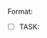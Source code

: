 Format:
- [ ] TASK: <title> (id: T-####)
Why: <1–2 line rationale>
Deliverables: <files / endpoints / artifacts>
Acceptance:
  - <verifiable check>
Depends on: T-####, …
Estimate: S/M/L (S≦2h, M≦1d, L≦3d)
Owner: (unset)
DoD (global): tests passing, docs updated, no schema drift, lint/format clean.
Tags: [core] [api] [db] [math] [adapter] [ui] [ops] [tests]

# Sprint 0 — Project Bootstrap

- [ ] TASK: Bootstrap IndyCalculator Environment (id: T-0001)
Why: Establish the mandated Python venv, dependency pins, and local tooling baseline.
Deliverables: requirements.txt, docs/setup.md, .env.example, pyproject.toml or ruff/black config files.
Acceptance:
  - `docs/setup.md` documents creating the `IndyCalculator` venv, installing pinned requirements, and running `uvicorn app.main:app --reload`.
  - requirements.txt includes pinned versions for FastAPI, SQLAlchemy, Celery, Redis-py, Pandas, NumPy, statsmodels, httpx, tenacity, pytest, black, ruff.
  - `.env.example` lists required env vars (ESI client creds, Postgres DSN, Redis URL) without secrets.
  - Lint/format configs reference the `IndyCalculator` interpreter path.
Estimate: M
Owner: (unset)
Tags: [core] [ops]

- [ ] TASK: Scaffold FastAPI Service Skeleton (id: T-0002)
Why: Provide the service boundary that separates stateful orchestration from the stateless math core.
Deliverables: app/main.py, app/api/__init__.py, app/dependencies.py, app/math/__init__.py, app/config.py, tests/api/test_health.py.
Acceptance:
  - FastAPI app exposes `/health/live`, `/health/ready`, `/health/startup` returning the expected status codes.
  - `app/math` package exports placeholder pure functions with no external imports beyond stdlib/typing.
  - `tests/api/test_health.py` passes via `pytest` in the IndyCalculator venv.
Depends on: T-0001
Estimate: M
Owner: (unset)
Tags: [core] [api] [math]

- [ ] TASK: Establish Postgres Schema & Alembic Migrations (id: T-0003)
Why: Create the durable data model required for rolling averages, reservations, and auditability.
Deliverables: alembic.ini, migrations/env.py, migrations/versions/*_initial_schema.py, docs/schema.md.
Acceptance:
  - Initial migration creates tables `inventory`, `inventory_by_loc`, `acquisitions`, `consumptions`, `industry_jobs`, `buy_orders`, `orderbook_snapshots`, `consumption_log` with keys/indexes per plan.
  - Monetary columns use `NUMERIC(28,4)` and quantity columns use `NUMERIC(20,2)`.
  - Migration adds `inventory_coverage_view` view aggregating location buckets.
  - `alembic upgrade head` runs cleanly against a fresh Postgres container.
Depends on: T-0001, T-0002
Estimate: L
Owner: (unset)
Tags: [db] [ops]

- [ ] TASK: One-shot SDE Folder Loader (id: T-0034)
Why: Make SDE imports effortless by pointing at extracted SDE directory.
Deliverables: utils/load_sde_dir.py and tests/utils/test_load_sde_dir.py.
Acceptance:
  - Running `python utils/load_sde_dir.py /path/to/sde` discovers typeIDs.yaml and industryBlueprints.yaml and runs importer in correct order.
  - `--no-db` supported to skip upserts.
Estimate: S
Owner: (unset)
Tags: [db] [ops]

# Sprint 3 — SDE Auto-Download & UX polish

- [ ] TASK: SDE Auto-Downloader + Loader CLI (id: T-0035)
Why: One-command tool that fetches the latest CCP SDE, decompresses, parses, and upserts into Postgres.
Deliverables: utils/fetch_and_load_sde.py (CLI), docs/sde_auto.md, tests/utils/test_fetch_and_load_sde.py (offline fixtures).
Acceptance:
  - Running `python utils/fetch_and_load_sde.py` discovers the latest version from https://developers.eveonline.com/static-data, downloads typeIDs + industryBlueprints archives, verifies checksums (when available), decompresses, and invokes manage_sde.update in the correct order.
  - Supports flags: `--version vYYYY.MM.DD`, `--dir <path>` for temp/output, `--no-db` to skip upserts, `--force` to re-download.
  - Resilient networking: retries with backoff + jitter, progress output, resumes partial downloads when possible.
Estimate: M
Owner: (unset)
Tags: [ops]

- [ ] TASK: SDE Downloader Networking + Proxy Support (id: T-0036)
Why: Ensure reliable downloads in corporate/proxy environments.
Deliverables: downloader honors `HTTP_PROXY`/`HTTPS_PROXY` envs, configurable timeout, retry policy; tests with mocked HTTP.
Acceptance:
  - Downloader uses proxies when env vars present; fails gracefully with actionable error when unreachable.
  - Unit tests cover success, 404, and retry scenarios using recorded fixtures.
Estimate: S
Owner: (unset)
Tags: [ops] [tests]

- [ ] TASK: SDE Integrity & Attribution (id: T-0037)
Why: Ensure integrity and proper attribution for redistributed subsets.
Deliverables: checksum verification logic (sha256/sha1 when published), docs/ATTRIBUTION.md with CCP SDE notice, version manifest persisted.
Acceptance:
  - Loader rejects mismatched checksums unless `--force` is provided.
  - Attribution doc exists and version manifest updated per import.
Estimate: S
Owner: (unset)
Tags: [ops] [docs]

- [ ] TASK: README Quickstart (SDE + Frontend) (id: T-0038)
Why: Provide a short path for new contributors without Docker.
Deliverables: README section with commands: create venv, install reqs, run Postgres, `fetch_and_load_sde.py`, alembic upgrade, uvicorn, and Vite dev.
Acceptance:
  - Steps copy-paste cleanly on a fresh machine and result in a working UI with live prices and loaded SDE subsets.
Estimate: S
Owner: (unset)
Tags: [docs]

# Sprint 4 — Local SDE Ingest + Calculator/BOM UX

- [ ] TASK: SDE Local Loader (load-local CLI) (id: T-0039)
Why: Allow manual local SDE refresh without network; load from `data/SDE/_downloads/` and (re)populate DB subset.
Deliverables: `utils/manage_sde.py load-local` command, logs and summary.
Acceptance:
  - Validates presence of YAML or JSON (prefers YAML) under `data/SDE/_downloads/`.
  - Parses subset only: T2 frigates/cruisers blueprints/products; reactions (moongoo→advanced mats→components); structures (Raitaru, Tatara, Athanor, Azbel), rigs, service modules; IDs (system/region/constellation).
  - Idempotent upsert; summary counts + version/hash printed.
Depends on: T-0015, T-0030
Estimate: M
Owner: (unset)
Tags: [db] [ops]

- [ ] TASK: SDE Subset Schema Extensions (id: T-0040)
Why: Persist required subsets not covered by existing tables.
Deliverables: Alembic migration(s) for `structures` enrichments, `rigs`, `services`, `universe_ids` (system/region/constellation), and reaction links if needed.
Acceptance:
  - Tables created with PK/FK indexes; upserts supported.
  - Migrations run cleanly on empty DB.
Depends on: T-0003
Estimate: M
Owner: (unset)
Tags: [db]

- [ ] TASK: SDE Local Loader Tests (id: T-0041)
Why: Validate parsing + upsert using tiny fixture files.
Deliverables: fixtures under `tests/fixtures/sde/`, tests for `load-local` happy path and idempotency.
Acceptance:
  - First run inserts subset rows; second run produces no duplicates.
Depends on: T-0039, T-0040
Estimate: S
Owner: (unset)
Tags: [tests]

- [ ] TASK: Docs — Local-Only SDE Workflow (id: T-0042)
Why: Document manual refresh procedure for contributors.
Deliverables: README + plan.md updates describing `load-local`, required files/paths, and subset scope.
Acceptance:
  - Copy-paste steps produce a refreshed subset DB on a clean repo.
Depends on: T-0039
Estimate: S
Owner: (unset)
Tags: [docs]

- [ ] TASK: Calculator Selectors & Presets (id: T-0043)
Why: Provide UI controls for ship class/size, structures, rigs, skills with sensible defaults.
Deliverables: React controls (toggles/dropdowns), default state pre-seeded (dummy char @5, Tatara+T1 rigs, Raitaru ME rigs, Nitrogen Fuel Blocks sample).
Acceptance:
  - Changing selectors updates displayed materials and job time immediately.
Depends on: T-0020, T-0021
Estimate: M
Owner: (unset)
Tags: [ui]

- [ ] TASK: Rolling-Average Valuation for On-Hand (id: T-0077)
Why: Use rolling-average costs for all on-hand inventory; eliminate snapshot pricing for holdings.
Deliverables: inventory valuation service using `acquisitions/consumptions` ledgers; endpoints to return valued on-hand by `type_id`.
Acceptance:
  - Given acquisition and consumption events, service returns correct rolling-average and quantity; determinism tests cover edge cases.
Depends on: T-0003 (schema), T-0004 (math), T-0007 (ESI sync)
Estimate: M
Owner: (unset)
Tags: [db] [math] [api] [tests]

- [ ] TASK: Live WIP/Jobs Tracking from ESI (id: T-0078)
Why: Count “in production” items correctly in coverage/needs and planning.
Deliverables: ESI sync extension to compute WIP outputs per job (by product `type_id`, remaining runs, output_qty) and expose `/inventory/wip`.
Acceptance:
  - WIP reflects ESI queued/active jobs; delivered jobs decrement WIP and increment on-hand; idempotent updates.
Depends on: T-0005 (ESI), T-0007 (workers)
Estimate: M
Owner: (unset)
Tags: [adapter] [db] [api]

- [ ] TASK: Weekly Run Planner (Global Cutoff + Staggered Starts) (id: T-0079)
Why: Plan runs over a 7‑day window with a global cutoff and staggered job starts across characters.
Deliverables: planning service that accepts cutoff + roster and returns per-character run schedule (start time, job, runs) honoring slots and integer batches.
Acceptance:
  - Planner output respects slots, cutoff, integer batches; unit tests validate schedules across sample rosters.
Depends on: T-0078 (WIP), T-0077 (valuation)
Estimate: L
Owner: (unset)
Tags: [math] [api] [tests]

- [ ] TASK: Builder Recommender (Assign Jobs by Skills/Bonuses/Slots) (id: T-0080)
Why: Choose best character + facility for each job based on skills, structure bonuses, and available slots.
Deliverables: recommender that scores assignments and outputs a per-character queue; API endpoint `/plan/recommend`.
Acceptance:
  - Recommender assigns jobs deterministically given fixed inputs; tests cover skill/rig variations and slot limits.
Depends on: T-0066 (structures/roles), T-0079 (planner)
Estimate: L
Owner: (unset)
Tags: [math] [api] [tests]

- [ ] TASK: UI — Character Order & Weekly Needs vs On‑Hand+WIP (id: T-0081)
Why: Let users order characters and visualize weekly needs versus on-hand and WIP.
Deliverables: UI controls to order characters; stacked bars for needs vs on-hand and WIP; binds to planner + valuation endpoints.
Acceptance:
  - Changing character order reflows schedules; chart shows needs reduced by on-hand/WIP; state persists.
Depends on: T-0077, T-0078, T-0079
Estimate: M
Owner: (unset)
Tags: [ui] [api]

- [ ] TASK: Costing Policy Enforcement (RA for holdings; Spot for shortfalls) (id: T-0082)
Why: Enforce policy: rolling-average for on-hand; snapshot/spot only for deficits.
Deliverables: costing service update to separate on-hand valuation (RA) from shortfall priced via quotes; docs section in plan.md.
Acceptance:
  - Cost outputs use RA for on-hand and spot (with timestamp) for deficits; tests verify mixed scenarios.
Depends on: T-0077, T-0017 (quotes)
Estimate: M
Owner: (unset)
Tags: [math] [api] [docs] [tests]

- [ ] TASK: UI — Item Filter Preview (id: T-0083)
Why: Let users scope inventory/products from the UI before committing to calculations or exports.
Deliverables: React filter panel with selectors backed by DB metadata (category, group, meta level, blueprint/inventory flags); TanStack Query hook and API client for `/items/preview`; FastAPI endpoint + service method translating filters into SQL against `type_ids`/inventory tables; Vitest + API tests covering filter combinations.
Acceptance:
  - Changing any selector updates the request payload and clicking "Preview Item List" fetches filtered results from the database and renders name/type/quantity rows.
  - All filter controls derive their option lists from live DB values rather than hard-coded enums.
  - Preview endpoint enforces filter predicates (category, group, meta, blueprint/inventory) in generated SQL and returns only matching rows; tests assert representative combinations.
Depends on: T-0008 (API surface), T-0039, T-0040 (type_ids + inventory schema)
Estimate: M
Owner: (unset)
Tags: [ui] [api] [db] [tests]
- [ ] TASK: Calculator Math Wiring to Endpoints (id: T-0044)
Why: Ensure live math reflects UI changes.
Deliverables: Frontend calls to backend math endpoints where applicable; fallback to pure functions for local interactions.
Acceptance:
  - Materials/time recompute deterministically on skill/rig/structure changes; network errors fall back gracefully.
Depends on: T-0008, T-0020
Estimate: M
Owner: (unset)
Tags: [ui] [api]

- [ ] TASK: Calculator UI Tests (id: T-0045)
Why: Guard against regressions.
Deliverables: Vitest/RTL tests for selectors affecting outputs; snapshot for default preset.
Acceptance:
  - Toggling skills/rigs/structures changes totals deterministically in tests.
Depends on: T-0043
Estimate: S
Owner: (unset)
Tags: [ui] [tests]

- [ ] TASK: T2 BOM Selector & Tree View (id: T-0046)
Why: Allow selecting any T2 frigate/cruiser and view its full BOM tree.
Deliverables: Searchable selector (DB-backed) and BOM tree component.
Acceptance:
  - Selecting a hull renders materials/components/reactions tree from SDE subset.
Depends on: T-0039, T-0040
Estimate: M
Owner: (unset)
Tags: [ui] [db]

- [ ] TASK: BOM Costing & Rolling Average (id: T-0047)
Why: Show costs using consume-only costing and rolling averages.
Deliverables: Backend endpoint/service to compute BOM costs; UI display components.
Acceptance:
  - Costs match deterministically for fixed inputs; excess capitalization respected.
Depends on: T-0004, T-0046
Estimate: M
Owner: (unset)
Tags: [math] [api] [ui]

- [ ] TASK: BOM Stability Tests (id: T-0048)
Why: Ensure numbers are stable for known hulls.
Deliverables: Unit/integration tests with seeded data for a known T2 hull.
Acceptance:
  - BOM and cost totals assert exact values with fixed fixtures.
Depends on: T-0047
Estimate: S
Owner: (unset)
Tags: [tests]

- [ ] TASK: Market Snapshots Table & Ingest Job (id: T-0049)
Why: Store periodic price/depth snapshots for charts.
Deliverables: Migration for `market_snapshots` (or reuse `orderbook_snapshots`), worker ingest job with polite cadence.
Acceptance:
  - Job writes rows on schedule; respects RateLimiter.
Depends on: T-0005, T-0012
Estimate: M
Owner: (unset)
Tags: [db] [ops] [adapter]

- [ ] TASK: Snapshots Query API (id: T-0050)
Why: Serve recent history to the UI.
Deliverables: GET `/prices/history?type_id=&region_id=&days=`; tests.
Acceptance:
  - Returns recent series with timestamps; supports pagination/limit.
Depends on: T-0049
Estimate: S
Owner: (unset)
Tags: [api]

- [ ] TASK: Price History Mini Chart (id: T-0051)
Why: Visualize recent prices on the calculator page.
Deliverables: React mini chart (sparklines or simple line chart) bound to snapshots API.
Acceptance:
  - Chart renders from fixtures in dev and real API in prod.
Depends on: T-0050
Estimate: S
Owner: (unset)
Tags: [ui]

- [ ] TASK: Market Snapshots Tests (id: T-0052)
Why: Validate worker/API/chart end-to-end.
Deliverables: Worker job unit test with faked provider; API test; UI fixture test.
Acceptance:
  - Rows produced; API returns expected points; chart renders with fixture data.
Depends on: T-0049, T-0050, T-0051
Estimate: M
Owner: (unset)
Tags: [tests]

- [ ] TASK: Pane Manager (drag/resize/reflow) (id: T-0053)
Why: Provide draggable, resizable overlay panels.
Deliverables: Pane manager component with open/close/drag/resize/stack, responsive reflow.
Acceptance:
  - Multiple panes can open and share space sensibly; keyboard/mouse interactions work.
Depends on: T-0043
Estimate: M
Owner: (unset)
Tags: [ui]

- [ ] TASK: Sidebar Pane Launcher (id: T-0084)
Why: Provide a persistent sidebar to open panes, with the selected pane occupying the main viewport.
Deliverables: Left-side navigation component with buttons; when a pane is active it fills the primary content area (existing cards collapse beneath).
Acceptance:
  - Clicking a sidebar item opens the pane full-width within the current viewport; closing returns to the main layout; state persists via `/state/ui`.
Depends on: T-0053
Estimate: M
Owner: (unset)
Tags: [ui]

- [ ] TASK: Production Facilities Entry in Sidebar (id: T-0085)
Why: Move the Production Facilities (systems/structures) view into the new sidebar as the first menu option.
Deliverables: Sidebar item labelled “Production Facilities” that activates the Systems pane/content; existing page card removed.
Acceptance:
  - Opening “Production Facilities” via sidebar shows systems/structures UI in the pane area; closing hides it; layout follows the new pane system.
Depends on: T-0084, T-0064
Estimate: S
Owner: (unset)
Tags: [ui]

- [ ] TASK: Domain Panes (Structures, Analytics, Materials) (id: T-0054)
Why: Surface detailed controls and insights.
Deliverables: Three panes wired to existing endpoints and calculator state.
Acceptance:
  - Structures Config, Analytics (indicators/SPP⁺), and Materials (coverage) panes function and reflect current selection.
Depends on: T-0053, T-0008, T-0017
Estimate: M
Owner: (unset)
Tags: [ui] [api]

- [ ] TASK: Pane State Persistence (id: T-0055)
Why: Restore pane layout on reload.
Deliverables: Backend persistence (e.g., `/ui/state`), frontend save/restore hooks.
Acceptance:
  - Reload restores open panes and sizes/positions.
Depends on: T-0053
Estimate: S
Owner: (unset)
Tags: [ui] [api]

- [ ] TASK: Pane Interaction Tests (id: T-0056)
Why: Ensure deterministic drag/resize/stack behavior.
Deliverables: Component tests for pane manager interactions.
Acceptance:
  - Open/close/drag/resize pass in CI with stable outcomes.
Depends on: T-0053
Estimate: S
Owner: (unset)
Tags: [ui] [tests]

- [ ] TASK: Background Nodes Param Refactor (id: T-0057)
Why: Allow tuning density/velocity/filament amplitude/gradient.
Deliverables: Background component props and config hook.
Acceptance:
  - Defaults applied via config; values can be overridden by panes.
Depends on: —
Estimate: S
Owner: (unset)
Tags: [ui]

- [ ] TASK: Background Defaults (Blue→Purple, 2× density) (id: T-0058)
Why: Match EVE star map vibe.
Deliverables: Update defaults to blue→purple gradient, ~2× density, slightly faster motion.
Acceptance:
  - Visual review shows denser field and new gradient.
Depends on: T-0057
Estimate: S
Owner: (unset)
Tags: [ui]

- [ ] TASK: Background Visual Snapshot Test (id: T-0059)
Why: Detect regressions in visuals.
Deliverables: Lightweight screenshot/snapshot test of canvas params (mocked).
Acceptance:
  - Test confirms parameterization and default config applied.
Depends on: T-0057, T-0058
Estimate: S
Owner: (unset)
Tags: [tests]

- [ ] TASK: Cross-Cutting E2E Acceptance (id: T-0060)
Why: Verify integration: calculator reactivity, SDE ingest, snapshots rendering.
Deliverables: Scripted checklist or smoke tests that toggle skills/structures/rigs; run SDE load-local; render price chart for selected hull.
Acceptance:
  - All checks pass; provider snapshots respect rate limits.
Depends on: T-0039, T-0045, T-0052
Estimate: M
Owner: (unset)
Tags: [ops] [ui] [db]

- [ ] TASK: Auto SDE Detect & Load (id: T-0061)
Why: Eliminate manual CLI by watching `data/SDE/_downloads/` and auto-loading new SDE snapshots into the subset DB.
Deliverables: `app/sde_autoload.py` (finder + needs_update + load_if_new), API startup scheduler hook (APScheduler) to scan on boot and every 6h; tests with fixtures (zip and yaml).
Acceptance:
  - On startup, if a new SDE (YAML/JSON or supported ZIP) is present, loader parses subset and upserts idempotently.
  - Subsequent scans skip when manifest checksum matches; logs summary counts.
Depends on: T-0039, T-0040, T-0041
Estimate: M
Owner: (unset)
Tags: [ops] [db]

- [ ] TASK: Full Industry SDE Ingest (subset) (id: T-0062)
Why: Populate DB with all materials/components/minerals used along the T2 frigate/cruiser chain plus universe IDs.
Deliverables: manage_sde.load_local enhancements to compute `industry_materials` from blueprints, upsert all blueprints in subset, and upsert `universe_ids` from map YAMLs; migrations; endpoint to query materials.
Acceptance:
  - After dropping SDE into `data/SDE/_downloads`, autoload populates `type_ids`, `blueprints`, `industry_materials`, and `universe_ids`.
  - Idempotent upserts; summary counts logged.
Depends on: T-0039, T-0040, T-0061
Estimate: M
Owner: (unset)
Tags: [db] [ops] [api]

# Sprint 5 — Systems/Structures + Ship Basket UI

- [ ] TASK: EVE Uni UX Review + UI Plan (id: T-0063)
Why: Align frontend with EVE Uni industry flow (facilities→roles→rigs→jobs).
Deliverables: docs/ui/industry_plan.md summarizing patterns + UI wireframes.
Acceptance:
  - Doc lists screen sections and interactions; maps to tasks T-0064..T-0072.
Depends on: —
Estimate: S
Owner: (unset)
Tags: [docs] [ui]

- [ ] TASK: Systems Page — System Bars (id: T-0064)
Why: Visualize systems and their system cost indices as bars.
Deliverables: /systems route, bar component, API call.
Acceptance:
  - Lists systems with name + current cost index; expand-on-click area renders below bar.
  - Uses cached indices and respects rate/TTL per Constitution §9 and Spec §Constraints.
Depends on: T-0040 (universe_ids), T-0018 (caching)
Estimate: M
Owner: (unset)
Tags: [ui] [api]

- [ ] TASK: Add System — Search + Select (id: T-0065)
Why: Add systems from DB to user’s facility list.
Deliverables: searchable selector (universe_ids), POST `/state/ui` persistence.
Acceptance:
  - Search returns systems; adding persists; reload restores the list.
Depends on: T-0064, T-0055
Estimate: S
Owner: (unset)
Tags: [ui] [api]

- [ ] TASK: Structures + Roles (id: T-0066)
Why: Attach structures to a system and choose industry role (Manufacturing, Reactions, Refining, Science).
Deliverables: dropdowns for structure type + role; per‑role form placeholders.
Acceptance:
  - “+ Add Structure” opens controls; selection persists under system bar.
Depends on: T-0065, T-0040
Estimate: M
Owner: (unset)
Tags: [ui] [api]

- [ ] TASK: Rigs Mapping + Persistence (id: T-0067)
Why: Offer role‑appropriate rig options and save them.
Deliverables: rig list (rigs table), selection UI, POST `/state/ui` updates.
Acceptance:
  - Rigs shown per structure/role; saved and restored on reload.
Depends on: T-0066, T-0040
Estimate: S
Owner: (unset)
Tags: [ui] [db]

- [ ] TASK: Systems API (id: T-0068)
Why: Serve systems + cost indices for UI.
Deliverables: GET `/systems` returns id/name/index; tests.
Acceptance:
  - Returns cached indices with <150ms P95; pagination supported.
  - Provider/resource access follows Constitution §3/§9 (cache windows, backoff/jitter).
Depends on: T-0040, T-0018
Estimate: S
Owner: (unset)
Tags: [api]

- [ ] TASK: Ship Search + Basket (id: T-0069)
Why: Add ships to a build basket.
Deliverables: search component; basket item UI; state persistence.
Acceptance:
  - Selecting a ship adds a bar; reload restores basket via `/state/ui` (Constitution §11 persistence UX).
Depends on: T-0046, T-0055
Estimate: M
Owner: (unset)
Tags: [ui]

- [ ] TASK: Expandable BOM UI (id: T-0070)
Why: Expand/collapse reactions → components → raw materials.
Deliverables: tree component bound to `/bom/tree`.
Acceptance:
  - Expand/collapse works; performance acceptable on typical hulls.
Depends on: T-0046
Estimate: M
Owner: (unset)
Tags: [ui]

- [ ] TASK: Market Metrics on Ship Bar (id: T-0071)
Why: Show mid/volume/spread for selected ship.
Deliverables: bind `/prices/history` + quote endpoint; mini chart.
Acceptance:
  - Chart renders; metrics update within 150ms P95 from cache.
Depends on: T-0050, T-0017, T-0018
Estimate: S
Owner: (unset)
Tags: [ui] [api]

- [ ] TASK: Grand Profit/Cost Summary (id: T-0072)
Why: Live summary of total build cost, projected sale, and profit.
Deliverables: summary bar component; combine basket items; fees/rigs/skills inputs.
Acceptance:
  - Updates deterministically on ship qty/rig/skill changes (Constitution §8 determinism tests).
Depends on: T-0069, T-0047
Estimate: M
Owner: (unset)
Tags: [ui] [math]

- [ ] TASK: Live Interaction Wiring (id: T-0073)
Why: Ensure changes propagate through math and state.
Deliverables: hooks to recompute materials/time on rig/structure/skill changes; debounce + caching.
Acceptance:
  - Inputs update BOM and summary within 200ms; state persists.
Depends on: T-0066, T-0067, T-0069, T-0072
Estimate: M
Owner: (unset)
Tags: [ui]

- [ ] TASK: Visual Polish (icons + palette overlays) (id: T-0074)
Why: Improve legibility and brand fit.
Deliverables: ship icon overlay with palette gradients; hover/focus states.
Acceptance:
  - Bars show icons/gradients; passes contrast checks.
Depends on: T-0069
Estimate: S
Owner: (unset)
Tags: [ui]

- [ ] TASK: Populate Rigs from SDE Mapping (id: T-0075)
Why: Replace fallback rigs with real entries sourced from SDE/group mappings.
Deliverables: parser to identify rig items by group/category; upsert into `rigs`; role mapping table or rules.
Acceptance:
  - `/structures/rigs` returns DB-sourced rigs per role; fallback no longer used when DB populated.
Depends on: T-0039, T-0040
Estimate: M
Owner: (unset)
Tags: [db] [ops]

- [ ] TASK: Enhanced System Selector (id: T-0076)
Why: Improve usability when adding systems.
Deliverables: search with pagination, filter by region/constellation; keyboard navigation.
Acceptance:
  - Selector lists multiple results and supports arrow/enter; filters by region/constellation.
Depends on: T-0068
Estimate: S
Owner: (unset)
Tags: [ui]

- [ ] TASK: Implement Math Core Primitives with Determinism Tests (id: T-0004)
Why: Encode consume-only costing and lead-time–aware SPP⁺ as pure, testable functions.
Deliverables: indy_math/costing.py, indy_math/spp.py, indy_math/indicators.py, tests/math/test_costing.py, tests/math/test_spp.py, tests/math/test_indicators.py.
Acceptance:
  - `cost_item` handles on-hand consumption, recursive make steps, excess capitalization, and fee pro-rating exactly as described in the constitution.
  - `spp_lead_time_aware` returns identical outputs for repeated runs with identical inputs; tests include zero-depth and high-depth edge cases.
  - Indicator utilities compute moving averages, Bollinger bands, and depth summaries with validation on insufficient data.
  - Math tests achieve 100% coverage of ISK-affecting code paths and run without touching network/DB.
Depends on: T-0002
Estimate: L
Owner: (unset)
Tags: [math] [tests]

- [ ] TASK: Build Provider Adapter Interfaces with Retry/Backoff (id: T-0005)
Why: Encapsulate ESI and price providers with guardrails for cache windows, rate limits, and failover.
Deliverables: app/providers/base.py, app/providers/esi.py, app/providers/adam4eve.py, app/providers/fuzzwork.py, tests/providers/test_contracts.py, docs/providers.md.
Acceptance:
  - Adapters expose typed interfaces matching the plan (jobs, assets, skills, cost indices, price quotes).
  - Exponential backoff with full jitter is applied; exceeding retry threshold raises a circuit-breaker exception.
  - Adapter responses are validated against Pydantic models and reject schema drift.
  - Contract tests use recorded fixtures (no live calls) and simulate rate-limit and failure scenarios.
Depends on: T-0002
Estimate: L
Owner: (unset)
Tags: [adapter] [core] [tests]

- [ ] TASK: Configure Redis Caching & Settings (id: T-0006)
Why: Enforce the required TTLs, last-good fallbacks, and cache-aside strategy for hot paths.
Deliverables: app/cache.py, app/settings.py updates, redis/keys.md, tests/cache/test_cache_policy.py.
Acceptance:
  - Redis helper supports namespaced keys (`price:{provider}:{region}:{type}`, etc.) with TTLs 900s/86400s/3600s/1800s per plan.
  - Cache layer returns last-good values when providers fail and tags staleness metadata for API responses.
  - Tests cover expiry behaviour and last-good fallback, using fakeredis or Redis test container.
  - Settings surface Redis URL via environment variable and integrate with FastAPI dependency wiring.
Depends on: T-0002
Estimate: M
Owner: (unset)
Tags: [core] [ops] [tests]

- [ ] TASK: Implement Inventory & Job Sync Workers (id: T-0007)
Why: Keep stateful reservations and rolling averages aligned with ESI data and acquisitions.
Deliverables: app/workers/__init__.py, app/workers/esi_sync.py, tests/workers/test_esi_sync.py, docs/workflows/esi_sync.md.
Acceptance:
  - Worker pulls ESI jobs/assets respecting cache headers and upserts into Postgres with `SELECT ... FOR UPDATE` to maintain reservations.
  - Excess outputs generate acquisition records with proper unit costs and update rolling averages atomically.
  - Tests simulate new jobs, completed jobs, and cancellations ensuring idempotent updates.
  - Documentation outlines manual re-sync procedure and rate-limit safeguards.
Depends on: T-0003, T-0005, T-0006
Estimate: L
Owner: (unset)
Tags: [core] [db] [adapter] [ops] [tests]

- [ ] TASK: Expose Analytics & Planning APIs (id: T-0008)
Why: Deliver the endpoints that drive SPP⁺, indicators, and planning workflows for the UI.
Deliverables: app/api/routes/analytics.py, app/api/routes/plan.py, schemas/analytics.py, tests/api/test_analytics.py, tests/api/test_plan.py.
Acceptance:
  - `/analytics/indicators` returns cached MA/BB/volatility data with 200/429/503 handling per plan.
  - `/analytics/spp_plus` consumes math core outputs, honors deterministic behaviour, and surfaces diagnostics.
  - `/plan/next-window` produces per-character recommendations while enforcing integer batch constraints and conflict checks.
  - API tests cover happy path, validation errors, and provider outage fallbacks.
Depends on: T-0004, T-0005, T-0006, T-0007
Estimate: L
Owner: (unset)
Tags: [api] [math] [core] [tests]

- [ ] TASK: Wire Celery/APScheduler Schedules (id: T-0009)
Why: Ensure recurring jobs honor cadences and idempotency constraints defined in the plan.
Deliverables: celery_app.py, app/schedules.py, docs/ops/schedules.md, tests/ops/test_schedules.py.
Acceptance:
  - Celery app registers queues for price refresh, indices, ESI sync, indicators, and Discord alerts with staggering and TTL guards.
  - APScheduler configuration seeds the 12-minute price refresh, daily indices, 30-minute job sync, hourly indicators, and 15-minute alerts.
  - Tests verify schedule definitions and idempotent task wrappers (mocked Celery beat context).
  - Documentation includes runbooks for retry storms and manual task triggering.
Depends on: T-0005, T-0006, T-0007
Estimate: M
Owner: (unset)
Tags: [ops] [core]

- [ ] TASK: Scaffold React Dashboard Shell (id: T-0010)
Why: Provide UI entry points for coverage bars, SPP⁺ controls, and planning views.
Deliverables: frontend/package.json, frontend/src/App.tsx, frontend/src/pages/Dashboard.tsx, frontend/src/api/client.ts, frontend/src/components/CoverageBars.tsx, tests/ui/Dashboard.test.tsx.
Acceptance:
  - React app bootstraps via Vite with TypeScript and TanStack Query configured.
  - Dashboard fetches `/state/ui` (mocked) and renders coverage bars using placeholder data bindings.
  - SPP⁺ controls component wires to `/analytics/spp_plus` stub with explainable cost trace panel ready for integration.
  - UI tests (React Testing Library) validate coverage bar rendering and API hook error states.
Depends on: T-0002, T-0008
Estimate: M
Owner: (unset)
Tags: [ui] [api] [tests]

- [ ] TASK: Establish CI Pipeline & Quality Gates (id: T-0011)
Why: Enforce constitution-mandated tests, lint, and determinism checks on every PR.
Deliverables: .github/workflows/ci.yml, scripts/run_tests.sh, scripts/lint.sh, docs/process/ci.md.
Acceptance:
  - CI workflow runs lint (`ruff`), format check (`black --check`), unit/integration tests (`pytest`), and coverage with ≥85% threshold enforcement.
  - Pipeline includes deterministic math test job that executes relevant suites twice to confirm repeatability.
  - Workflow uploads coverage artifact and fails on schema drift by verifying `alembic heads` equals `alembic current`.
  - Documentation states PR requirements (tests, CHANGELOG entry, performance note when hot paths touched).
Depends on: T-0001, T-0004, T-0005, T-0006
Estimate: M
Owner: (unset)
Tags: [ops] [tests]

- [ ] TASK: Implement Central RateLimiter and Integrate Providers (id: T-0012)
Why: Enforce per-provider rate limits and polite cadences, preventing ban/blocks.
Deliverables: core/ratelimiter.py, tests/core/test_ratelimiter.py, provider wiring updates.
Acceptance:
  - RateLimiter exposes token-bucket semantics with fakeable clock/sleep for tests.
  - Metrics counters (`allowed`, `denied`, `delayed`) increment as expected.
  - ESI/Adam4EVE/Fuzzwork adapters block until allowed before issuing requests.
  - Contract tests simulate limiter blocking via injected fake sleep/clock.
Estimate: M
Owner: (unset)
Tags: [adapter] [core] [tests]

- [ ] TASK: SDE Manager Utility + Schema (id: T-0013)
Why: Parse and store SDE subsets needed for T2 manufacturing workflows.
Deliverables: utils/manage_sde.py CLI, migrations/20240416_02_sde_schema.py, tests/utils/test_manage_sde.py, docs updates.
Acceptance:
  - CLI `python utils/manage_sde.py update --from-file <yaml>` updates `data/sde/` and writes a manifest with version+checksum.
  - Migration creates `type_ids`, `blueprints`, `structures`, `cost_indices` tables.
  - Unit tests verify manifest roundtrip and basic update no-op when checksum unchanged.
  - `.gitignore` excludes `data/sde/` artifacts.
Estimate: L
Owner: (unset)
Tags: [db] [ops] [tests]

- [ ] TASK: Provider Rate Limit Settings & Wiring (id: T-0014)
Why: Make provider-specific rate limits configurable via env and settings.
Deliverables: app/settings.py updates, wiring of RateLimiter instances in provider factories, docs snippet.
Acceptance:
  - Env vars define capacities/refill rates per provider (ESI, Adam4EVE, Fuzzwork), with sane defaults.
  - Providers receive a RateLimiter instance via DI and honor it in calls.
  - Unit test verifies env-driven settings produce expected limiter configuration.
Estimate: S
Owner: (unset)
Tags: [adapter] [core] [ops] [tests]

- [ ] TASK: SDE Parser for T2 Subsets + Idempotent Upserts (id: T-0015)
Why: Load actionable blueprint/material data for T2 frigates/cruisers and reactions.
Deliverables: utils/manage_sde.py parsing functions, db upsert script(s), tests for parsing subsets and idempotency.
Acceptance:
  - Parser extracts blueprints→products, reaction chains, and relevant structures into compact JSON.
  - Idempotent upsert inserts/updates `type_ids`, `blueprints`, `structures` in Postgres without duplicates.
  - Tests validate parsing of small YAML fixtures and repeatable upserts.
Estimate: L
Owner: (unset)
Tags: [db] [ops] [tests]

- [ ] TASK: Document SDE + Rate Limit Workflows (id: T-0016)
Why: Ensure developers follow proper offline SDE updates and safe provider usage.
Deliverables: plan.md additions, docs/sde.md, docs/rate_limits.md.
Acceptance:
  - plan.md describes local `manage_sde.py update` workflow; production images do not bundle raw SDE.
  - Rate-limit guardrails documented with examples of adding new provider keys and cadences.
  - Cross-link from README.
Estimate: S
Owner: (unset)
Tags: [ops] [docs]

# Sprint 1 — Live Data, Caching, UI

- [ ] TASK: Live Prices API from Snapshots (id: T-0017)
Why: Expose latest bid/ask/mid from `orderbook_snapshots` for UI calculators.
Deliverables: app/api/routes/prices.py, app/services/prices.py, tests/api/test_prices.py.
Acceptance:
  - POST `/prices/quotes` accepts `{ region_id, type_ids: [] }` and returns `{ quotes: [{type_id, bid, ask, mid, ts}] }`.
  - Endpoint queries latest per (type_id, side) by `ts` and computes mid.
  - Tests mock the service to avoid DB dependency.
Estimate: M
Owner: (unset)
Tags: [api] [db] [tests]

- [ ] TASK: Cache Analytics Outputs in Redis (id: T-0018)
Why: Reduce load and meet P95 latency targets for indicators/SPP⁺.
Deliverables: app/services/analytics.py updates using CacheClient, tests/cache for cache-hit logic.
Acceptance:
  - `/analytics/indicators` and `/analytics/spp_plus` return cached last-good within 100ms on DB/provider timeout.
  - TTLs align with plan (indicator 1h, spp 30m).
Estimate: M
Owner: (unset)
Tags: [core] [api] [cache] [tests]

- [ ] TASK: Price Backfill Worker/CLI (id: T-0019)
Why: Keep snapshots fresh without manual seeding.
Deliverables: worker task or CLI that fetches provider quotes for configured type_ids/region and inserts `orderbook_snapshots`.
Acceptance:
  - Idempotent upserts using unique `(region_id, type_id, side, ts)`.
  - Respects provider rate limits and polite cadence.
Estimate: M
Owner: (unset)
Tags: [ops] [db] [adapter]

- [ ] TASK: Frontend Calculator Uses Live Prices (id: T-0020)
Why: Replace placeholder prices with API-fed quotes to reflect real costs.
Deliverables: frontend/src/pages/Calculator.tsx updates to request `/prices/quotes` and update price map.
Acceptance:
  - On load, calculator fetches quotes for preloaded materials and updates totals.
  - Fallback to static prices when API fails.
Estimate: S
Owner: (unset)
Tags: [ui] [api]

# Sprint 2 — Frontend UX Overhaul

- [ ] TASK: Design System + Theme (id: T-0025)
Why: Establish sleek, modern look with purple/blue/green palette and reusable UI tokens.
Deliverables: frontend/src/styles.css with CSS variables (colors, spacing, typography), utility classes, README snippet.
Acceptance:
  - CSS variables define primary/secondary/accent shades and gradients.
  - Global layout uses new tokens; dark theme default.
Estimate: S
Owner: (unset)
Tags: [ui]

- [ ] TASK: Animated Background (EVE Map Web) (id: T-0026)
Why: Add shifting node/filament background reminiscent of EVE map.
Deliverables: frontend/src/components/BackgroundWeb.tsx (Canvas animation), integration in App layout.
Acceptance:
  - Background animates nodes and connecting filaments with gradient strokes (purple/blue/green).
  - Does not exceed 3% CPU on idle in dev; pauses on tab blur.
Estimate: M
Owner: (unset)
Tags: [ui]

- [ ] TASK: Calculator UX Expansion (id: T-0027)
Why: Provide more options similar to reference image: structure presets, rig toggles, skill presets, blueprint selector.
Deliverables: updates to frontend/src/pages/Calculator.tsx with cards, toggles, and presets.
Acceptance:
  - User can choose blueprint (Nitrogen Fuel Blocks default, plus sample advanced hull/component), change rigs, and apply skill presets (All V, Industry IV, Custom).
  - Changes visibly update material quantities and job time.
Estimate: M
Owner: (unset)
Tags: [ui]

- [ ] TASK: Responsive Layout + Polish (id: T-0028)
Why: Ensure clean layout on laptop/desktop; mobile-friendly grid.
Deliverables: CSS grid/breakpoints, card components with glassmorphism style.
Acceptance:
  - Layout stacks on narrow widths; maintains readability and contrast.
Estimate: S
Owner: (unset)
Tags: [ui]

- [ ] TASK: UI Smoke Tests (id: T-0029)
Why: Basic confidence for critical interactions.
Deliverables: minimal vitest/RTL tests (or Playwright optional) for Calculator.
Acceptance:
  - Tests verify that changing skills and structure toggles updates displayed totals.
Estimate: S
Owner: (unset)
Tags: [ui] [tests]

- [ ] TASK: SDE Import Integration & Auto DB Upsert (id: T-0030)
Why: Ensure DB is populated with required SDE subsets whenever the importer runs.
Deliverables: utils/manage_sde.py defaults to upserting into Postgres; docs updated; optional `--no-db` flag.
Acceptance:
  - Running `python utils/manage_sde.py update --from-file <yaml>` updates JSON artifacts and upserts `type_ids`, `blueprints`, `structures`.
  - Manifest prevents redundant work; idempotent upserts verified via repeated runs.
Estimate: S
Owner: (unset)
Tags: [db] [ops]

- [ ] TASK: Frontend in Docker Compose (id: T-0031)
Why: One-command dev stack including UI without installing Node locally.
Deliverables: docker-compose.yml frontend service using Node image to run Vite dev server.
Acceptance:
  - `docker compose up` exposes frontend at 5173 and API at 8000; proxy routes work.
Estimate: S
Owner: (unset)
Tags: [ops] [ui]

- [ ] TASK: Celery Worker + Beat with Schedules (id: T-0032)
Why: Run recurring price refresh/backfill and indicator rebuild per plan cadences.
Deliverables: tasks.py Celery tasks; docker-compose worker + beat services; schedule config.
Acceptance:
  - `price_refresh` reads env `PRICE_TYPE_IDS` + `REGION_ID` + provider and inserts snapshots idempotently.
  - Beat triggers refresh every ~12m; logs confirm execution.
Estimate: M
Owner: (unset)
Tags: [ops] [adapter] [db]

- [ ] TASK: Analytics Cache Tests (id: T-0033)
Why: Prove cache-hit and last-good fallback behavior.
Deliverables: tests/services/test_analytics_cache.py using fakeredis and monkeypatching DB calls.
Acceptance:
  - First call computes and caches; second call returns cached when DB is unavailable.
Estimate: S
Owner: (unset)
Tags: [tests] [cache]

- [ ] TASK: Rig/Skill Rules (EVE Canonical) (id: T-0021)
Why: Apply correct per-group rig bonuses and skill multipliers for manufacturing/reactions.
Deliverables: frontend/lib/evecalc.ts with group-aware bonuses; docs link to assumptions.
Acceptance:
  - Adjusting activity/group updates ME/TE according to EVE rules.
  - Unit tests for calculation helper functions (UI-level).
Estimate: M
Owner: (unset)
Tags: [ui] [math] [tests]

- [ ] TASK: Metrics for RateLimiter (id: T-0022)
Why: Observe allowed/denied/delayed counts.
Deliverables: simple metrics exporter (e.g., `/metrics` or logs) incrementing counters by key.
Acceptance:
  - Counters exposed or logged; smoke test validates increments via a fake limiter.
Estimate: S
Owner: (unset)
Tags: [ops]

- [ ] TASK: Dev Docker Compose (API + Postgres + Redis) (id: T-0023)
Why: One-command local stack to avoid manual DB setup and ensure consistent env.
Deliverables: docker-compose.yml with API, Postgres (15), Redis (7), .env overrides.
Acceptance:
  - `docker compose up` starts services; API `/health/ready` reports ready after migrations.
  - Volumes persisted for Postgres and Redis.
Estimate: M
Owner: (unset)
Tags: [ops]

- [ ] TASK: CORS/Proxy Developer Experience (id: T-0024)
Why: Ensure frontend can talk to API without CORS issues.
Deliverables: CORS middleware defaults in FastAPI, Vite proxy config checked in.
Acceptance:
  - Frontend dev server (Vite) calls `/analytics` and `/prices` without CORS errors.
  - Document toggle to disable CORS when running via proxy.
Estimate: S
Owner: (unset)
Tags: [ui] [api]
